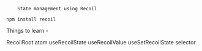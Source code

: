         State management using Recoil

    npm install recoil


Things to learn -

RecoilRoot 
atom 
useRecoilState
useRecoilValue
useSetRecoilState
selector   